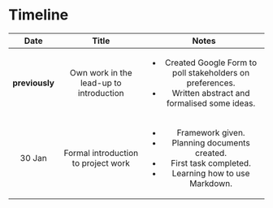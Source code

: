 # Timeline

|Date|Title|Notes|
|:--:|:---:|:---:|
|**previously**|Own work in the lead-up to introduction|<ul><li>Created Google Form to poll stakeholders on preferences.<li>Written abstract and formalised some ideas.</ul>|
|30 Jan|Formal introduction to project work|<ul><li>Framework given.<li>Planning documents created.<li>First task completed.<li>Learning how to use Markdown.</ul>|
